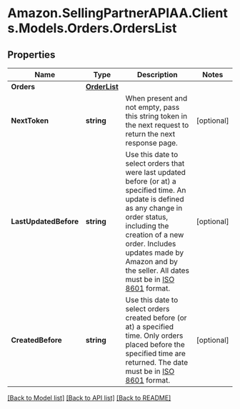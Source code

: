 # Amazon.SellingPartnerAPIAA.Clients.Models.Orders.OrdersList
## Properties

Name | Type | Description | Notes
------------ | ------------- | ------------- | -------------
**Orders** | [**OrderList**](OrderList.md) |  | 
**NextToken** | **string** | When present and not empty, pass this string token in the next request to return the next response page. | [optional] 
**LastUpdatedBefore** | **string** | Use this date to select orders that were last updated before (or at) a specified time. An update is defined as any change in order status, including the creation of a new order. Includes updates made by Amazon and by the seller. All dates must be in [ISO 8601](https://developer-docs.amazon.com/sp-api/docs/iso-8601) format. | [optional] 
**CreatedBefore** | **string** | Use this date to select orders created before (or at) a specified time. Only orders placed before the specified time are returned. The date must be in [ISO 8601](https://developer-docs.amazon.com/sp-api/docs/iso-8601) format. | [optional] 

[[Back to Model list]](../README.md#documentation-for-models) [[Back to API list]](../README.md#documentation-for-api-endpoints) [[Back to README]](../README.md)

